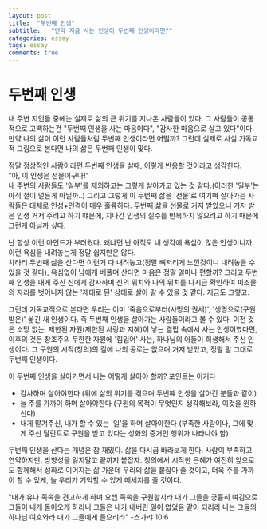 ```yaml
---
layout: post
title:  "두번째 인생"
subtitle:   "만약 지금 사는 인생이 두번째 인생이라면?"
categories: essay
tags: essay
comments: true
---
```


# 두번째 인생
내 주변 지인들 중에는 실제로 삶의 큰 위기를 지나온 사람들이 있다. 그 사람들이 공통적으로 고백하는건 "두번째 인생을 사는 마음이다", "감사한 마음으로 살고 있다"이다. 만약 나의 삶이 이런 사람들처럼 두번째 인생이라면 어떨까? 그런데 실제로 사실 기독교적 그림으로 본다면 나의 삶은 두번째 인생이 맞다.

정말 정상적인 사람이라면 두번째 인생을 살때, 이렇게 반응할 것이라고 생각한다.    
"아, 이 인생은 선물이구나!"   
내 주변의 사람들도 '일부'를 제외하고는 그렇게 살아가고 있는 것 같다.(이러한 '일부'는 아직 철이 덜든게 아닐까..) 그리고 그렇게 이 두번째 삶을 '선물'로 여기며 살아가는 사람들은 대체로 인성+인격이 매우 훌륭하다. 두번째 삶을 선물로 거저 받았으니 거저 받은 인생 거저 주려고 하기 떄문에, 지나간 인생의 실수를 반복하지 않으려고 하기 때문에 그런게 아닐까 싶다.

난 항상 이런 마인드가 부러웠다. 왜냐면 난 아직도 내 생각에 욕심이 많은 인생이니까. 이런 욕심을 내려놓는게 정말 쉽지만은 않다.    
차라리 두번째 삶을 산다면 이런거 다 내려놓고(정말 뼈저리게 느낀것이니 내려놓을 수 있을 것 같다), 욕심없이 남에게 베풀며 산다면 마음은 정말 얼마나 편할까? 그리고 두번째 인생을 내게 주신 신에게 감사하며 신의 위치와 나의 위치를 다시금 확인하여 피조물의 자리를 벗어나지 않는 '제대로 된' 상태로 살아 갈 수 있을 것 같다. 지금도 그렇고.

그런데 기독교적으로 본다면 우리는 이미 '죽음으로부터(사망의 권세)', '생명으로(구원받은)' 옮긴 새 인생이다. 즉 두번째 인생을 살아가는 사람들이라고 볼 수 있다. 이전 것은 소망 없는, 제한된 자원(제한된 사랑과 지혜)이 낳는 결핍 속에서 사는 인생이였다면, 이후의 것은 창조주의 무한한 자원에 '힘입어' 사는, 하나님의 아들이 희생해서 주신 인생이다. 그 구원의 시작(칭의)의 길에 나의 공로는 없으며 거저 받았고, 정말 말 그대로 두번째 인생이다.

이 두번째 인생을 살아가면서 나는 어떻게 살아야 할까? 포인트는 이거다   
- 감사하며 살아야한다 (위에 삶의 위기를 겪으며 두번쨰 인생을 살아간 분들과 같이)
- 늘 주를 가까이 하며 살아야한다 (구원의 목적이 무엇인지 생각해보라, 이것을 원하신다)
- 내게 맡겨주신, 내가 할 수 있는 '일'을 하며 살아야한다 (부족한 사람이나, 그에 맞게 주신 달란트로 구원을 받고 있다는 성화의 증거인 행위가 나타나야 함)   

두번째 인생을 산다는 개념은 참 재밌다. 삶을 다시금 바라보게 한다. 사람이 부족하고 연약하지만, 방향성을 잃지말고 끝까지 붙잡자. 칭의에서 시작한 은혜가 여전히 앞으로도 함께해서 성화로 이어지는 삶 가운데 우리의 삶을 붙잡아 줄 것이고, 더욱 주를 가까이 할 수 있게, 늘 우리가 기억할 수 있게 메세지를 줄 것이다.

"내가 유다 족속을 견고하게 하며 요셉 족속을 구원할지라 내가 그들을 긍휼히 여김으로 그들이 내게 돌아오게 하리니 그들은 내가 내버린 일이 없었음 같이 되리라 나는 그들의 하나님 여호와라 내가 그들에게 들으리라" -스가랴 10:6
